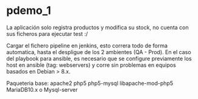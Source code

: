 # pdemo_1
La aplicación solo registra productos y modifica su stock, no cuenta con sus ficheros para ejecutar test :/

Cargar el fichero pipeline en jenkins, esto correra todo de forma automatica, hasta el despligue de los 2 ambientes (QA - Prod).
En el caso del playbook para ansible, es necesario que se configure previamente los host en ansible (tag: webservers) y corre sin problemas en equipos basados en Debian > 8.x.

Paqueteria base:
apache2
php5 php5-mysql libapache-mod-php5
MariaDB10.x o Mysql-server
